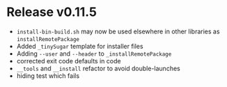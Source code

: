 # Release v0.11.5

- `install-bin-build.sh` may now be used elsewhere in other libraries as `installRemotePackage`
- Added `_tinySugar` template for installer files
- Adding `--user` and `--header` to `_installRemotePackage`
- corrected exit code defaults in code
- `__tools` and `__install` refactor to avoid double-launches
- hiding test which fails
